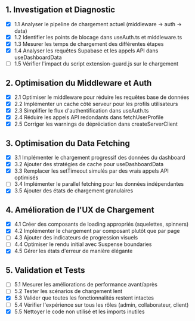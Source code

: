 ## 1. Investigation et Diagnostic
- [x] 1.1 Analyser le pipeline de chargement actuel (middleware → auth → data)
- [x] 1.2 Identifier les points de blocage dans useAuth.ts et middleware.ts
- [x] 1.3 Mesurer les temps de chargement des différentes étapes
- [x] 1.4 Analyser les requêtes Supabase et les appels API dans useDashboardData
- [ ] 1.5 Vérifier l'impact du script extension-guard.js sur le chargement

## 2. Optimisation du Middleware et Auth
- [x] 2.1 Optimiser le middleware pour réduire les requêtes base de données
- [x] 2.2 Implémenter un cache côté serveur pour les profils utilisateurs
- [x] 2.3 Simplifier le flux d'authentification dans useAuth.ts
- [x] 2.4 Réduire les appels API redondants dans fetchUserProfile
- [x] 2.5 Corriger les warnings de dépréciation dans createServerClient

## 3. Optimisation du Data Fetching
- [x] 3.1 Implémenter le chargement progressif des données du dashboard
- [x] 3.2 Ajouter des stratégies de cache pour useDashboardData
- [x] 3.3 Remplacer les setTimeout simulés par des vrais appels API optimisés
- [ ] 3.4 Implémenter le parallel fetching pour les données indépendantes
- [x] 3.5 Ajouter des états de chargement granulaires

## 4. Amélioration de l'UX de Chargement
- [x] 4.1 Créer des composants de loading appropriés (squelettes, spinners)
- [x] 4.2 Implémenter le chargement par composant plutôt que par page
- [ ] 4.3 Ajouter des indicateurs de progression visuels
- [ ] 4.4 Optimiser le rendu initial avec Suspense boundaries
- [x] 4.5 Gérer les états d'erreur de manière élégante

## 5. Validation et Tests
- [ ] 5.1 Mesurer les améliorations de performance avant/après
- [ ] 5.2 Tester les scénarios de chargement lent
- [x] 5.3 Valider que toutes les fonctionnalités restent intactes
- [ ] 5.4 Vérifier l'expérience sur tous les rôles (admin, collaborateur, client)
- [x] 5.5 Nettoyer le code non utilisé et les imports inutiles